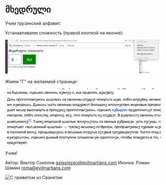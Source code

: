 # მხედრული

Учим грузинский алфавит.

Устанавливаем сложность (правой кнопкой на иконке):

![Настройки](settings.png)

Жмем "Г" на желаемой странице:

![Пример](sample.png)

Учим!

Автор: Виктор Соколов <gzigzigzeo@evilmartians.com>
Иконка: Роман Шамин <roma@evilmartians.com>

![С приветом из Сванетии](hi.png)
